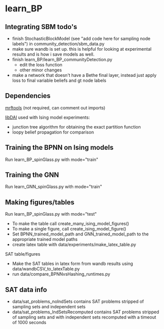 # learn_BP

## Integrating SBM todo's
- finish StochasticBlockModel (see "add code here for sampling node labels") in community_detection/sbm_data.py
- make sure wandb is set up.  this is helpful for looking at experimental results and is how i save models as well.
- finish learn_BP/learn_BP_communityDetection.py 
	- edit the loss function
	- other minor changes
- make a network that doesn't have a Bethe final layer, instead just apply loss to final variable beliefs and gt node labels

## Dependencies
[mrftools](https://bitbucket.org/berthuang/mrftools/src/master/) (not required, can comment out imports)

[libDAI](https://github.com/dbtsai/libDAI) used with Ising model experiments:
- junction tree algorithm for obtaining the exact partition function
- loopy belief propagation for comparison

## Training the BPNN on Ising models
Run learn_BP_spinGlass.py with mode="train"

## Training the GNN
Run learn_GNN_spinGlass.py with mode="train"

## Making figures/tables
Run learn_BP_spinGlass.py with mode="test" 
- To make the table call create_many_ising_model_figures() 
- To make a single figure, call create_ising_model_figure()
- Set BPNN_trained_model_path and GNN_trained_model_path to the appropriate trained model paths
- create latex table with data/experiments/make_latex_table.py

SAT table/figures
- Make the SAT tables in latex form from wandb results using data/wandbCSV_to_latexTable.py
- run data/compare_BPNNvsHashing_runtimes.py


## SAT data info
- data/sat_problems_noIndSets contains SAT problems stripped of sampling sets and independent sets
- data/sat_problems_IndSetsRecomputed contains SAT problems stripped of sampling sets and with independent sets recomputed with a timeout of 1000 seconds

